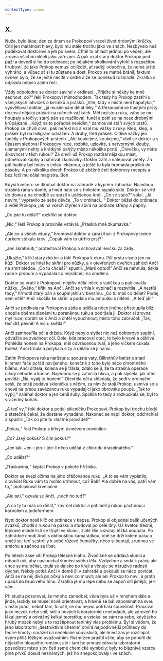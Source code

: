 ```yaml
---
contentType: prose
---
```


## X.

Nuže, bylo lépe; den za dnem se Prokopovi vracel život drobnými krůčky. Cítil jen malátnost hlavy, bylo mu stále trochu jako ve snách. Nezbývalo než poděkovat doktorovi a jeti po svém. Chtěl to ohlásit jednou po večeři, ale zrovna všichni mlčeli jako zařezaní. A pak vzal starý doktor Prokopa pod paží a dovedl si ho do ordinace; po nějakém okolkování vyhrkl s rozpačitou hrubostí, že jako Prokop nemusí odjíždět, ať raději odpočívá, že nemá ještě vyhráno, a vůbec ať si tu zůstane a dost. Prokop se matně bránil; faktum ovšem bylo, že se ještě necítil v sedle a že se poněkud rozmazlil. Zkrátka o odjezdu nebylo zatím řeči.

Vždy odpoledne se doktor zavíral v ordinaci. „Přijďte si někdy ke mně sednout, co?“ řekl Prokopovi mimochodem. Tak tedy ho Prokop zastihl u všelijakých lahviček a kelímků a prášků. „Víte, tady v místě není hapatyka,“ vysvětloval doktor, „já musím sám dělat léky.“ A třesoucími se tlustými prsty dózoval nějaký prášek na ručních vážkách. Měl nejistou ruku, váhy se mu houpaly a točily; starý pán se rozčiloval, funěl a potil se na nose drobnými krůpějkami. „Když na to pořádně nevidím,“ zamlouval stáří svých prstů. Prokop se chvíli díval, pak neřekl nic a vzal mu vážky z ruky. Klep, klep, a prášek byl na miligram odvážen. A druhý, třetí prášek. Citlivé vážky jen tančily v Prokopových prstech. „Ale koukejme, koukejme,“ divil se doktor a s úžasem sledoval Prokopovy ruce, rozbité, uzlovité, s netvornými klouby, ulámanými nehty a krátkými pahýly místo několika prstů. „Človíčku, vy máte šikovnost v těch rukou!“ Za chvíli už Prokop roztíral nějakou mast, odměřoval kapky a nahříval zkumavky. Doktor zářil a nalepoval viněty. Za půl hodiny byl hotov s celou lékárnou, a ještě tu byla hromada prášků do zásoby. A po několika dnech Prokop už zběžně četl doktorovy recepty a bez řečí mu dělal magistra. Bon.

Kdysi kvečeru se dloubal doktor na zahradě v kyprém záhonku. Najednou strašná rána v domě, a hned nato se s řinkotem sypalo sklo. Doktor se vrhl do domu a na chodbě se srazil s uděšenou Anči. „Co se stalo?“ volal. „Já nevím,“ vypravilo ze sebe děvče. „To v ordinaci…“ Doktor běžel do ordinace a viděl Prokopa, jak na všech čtyřech sbírá na podlaze střepy a papíry.

„Co jste tu dělal?“ rozkřikl se doktor.

„Nic,“ řekl Prokop a provinile vstával. „Praskla mně zkumavka.“

„Ale co u všech všudy,“ hromoval doktor a zarazil se: z Prokopovy levice čúrkem stékala krev. „Copak vám to utrhlo prst?“

„Jen škrábnutí,“ protestoval Prokop a schovával levičku za zády.

„Ukažte,“ křikl starý doktor a táhl Prokopa k oknu. Půl prstu viselo jen na kůži. Doktor se hnal ke skříni pro nůžky, a v otevřených dveřích zahlédl Anči na smrt bledou. „Co tu chceš?“ spustil. „Marš odtud!“ Anči se nehnula; tiskla ruce k prsoum a vypadala co nejslibněji na omdlení.

Doktor se vrátil k Prokopovi; nejdřív dělal něco s vatičkou a pak cvakly nůžky. „Světlo,“ křikl na Anči. Anči se vrhla k vypínači a rozsvítila. „A nestůj tady,“ hřmotil starý pán a koupal jehlu v benzinu. „Co tu máš co dělat? Podej sem nitě!“ Anči skočila ke skříni a podala mu ampulku s nitěmi. „A teď jdi!“

Anči se podívala na Prokopova záda a udělala něco jiného; přistoupila blíž, chopila oběma dlaněmi tu poraněnou ruku a podržela ji. Doktor si zrovna myl ruce; obrátil se k Anči a chtěl vybuchnout; místo toho zabručel: „Tak, teď drž pevně! A víc u světla!“

Anči zamhouřila oči a držela. Když nebylo slyšet nic než doktorovo supění, odvážila se zvednout oči. Dole, kde pracoval otec, to bylo krvavé a ošklivé. Pohlédla honem na Prokopa; měl odvrácenou tvář, a jeho víčkem cukala bolest. Anči trnula a polykala slzy a dělalo se jí nanic.

Zatím Prokopova ruka narůstala: spousta vaty, Billrothův batist a snad kilometr fáče pořád navíjeného; konečně z toho bylo něco ohromného bílého. Anči držela, kolena se jí třásla, zdálo se jí, že ta strašná operace nikdy nebude u konce. Najednou se jí zatočila hlava, a pak slyšela, jak otec povídá: „Na, vypij to honem!“ Otevřela oči a shledala, že sedí v ordinační sesli, že tati jí podává skleničku s něčím, za ním že stojí Prokop, usmívá se a chová na prsou zavázanou ruku vypadající jako obrovské poupě. „Tak to vypij,“ naléhal doktor a jen cenil zuby. Spolkla to tedy a rozkuckala se; byl to vražedný koňak.

„A teď vy,“ řekl doktor a podal skleničku Prokopovi. Prokop byl trochu bledý a statečně čekal, že dostane vynadáno. Nakonec se napil doktor, odchrchlal a spustil: „Tak co jste tu vlastně prováděl?“

„Pokus,“ řekl Prokop s křivým úsměvem provinilce.

„Co? Jaký pokus? S čím pokus?“

„Jen tak. Jen – jen – jde-li něco udělat z chloridu draselnatého.“

„Co udělat?“

„Třaskavina,“ šeptal Prokop v pokoře hříšníka.

Doktor se svezl očima na jeho ofáčovanou ruku. „A to se vám vyplatilo, člověče! Ruku vám to mohlo utrhnout, co? Bolí? Ale dobře na vás, patří vám to,“ prohlašoval krvelačně.

„Ale tati,“ ozvala se Anči, „nech ho teď!“

„A co ty tu máš co dělat,“ zavrčel doktor a pohladil ji rukou páchnoucí karbolem a jodoformem.

Nyní doktor nosil klíč od ordinace v kapse. Prokop si objednal balík učených svazků, chodil s rukou na pásku a studoval po celé dny. Už kvetou třešně, lepkavé mladé listí se třpytí ve slunci, zlaté lilie rozvírají těžká poupata. Po zahrádce chodí Anči s obtloustlou kamarádkou, obě se drží kolem pasu a smějí se; teď sestrčily k sobě růžové čumáčky, něco si šeptají, zrudnou ve smíchu a začnou se líbat.

Po letech zase cítí Prokop tělesné blaho. Živočišně se oddává slunci a mhouří oči, aby naslouchal šumění svého těla. Vzdychne a sedá k práci; ale chce se mu běhat, toulá se daleko po kraji a věnuje se náruživé radosti dýchat. Někdy potká Anči v domě či v zahradě a pokouší se něco povídat; Anči se na něj dívá po očku a neví co mluvit; ale ani Prokop to neví, a proto upadá do bručivého tónu. Zkrátka je mu lépe nebo se aspoň cítí jistější, je-li sám.

Při studiu pozoroval, že mnoho zanedbal; věda byla už v mnohém dále a jinde, leckdy se musel nově orientovat; a hlavně se bál vzpomínat na svou vlastní práci, neboť tam, to cítil, se mu nejvíc potrhala souvislost. Pracoval jako mezek nebo snil; snil o nových laboratorních metodách, ale zároveň ho lákal jemný a odvážný kalkul teoretika; a vztekal se sám na sebe, když jeho hrubý mozek nebyl s to rozštípnout teninký vlas problému. Byl si vědom, že jeho laboratorní „destruktivní chemie“ otvírá nejpodivnější průhledy do teorie hmoty; narážel na nečekané souvislosti, ale hned zas je rozšlapal svým příliš těžkým uvažováním. Rozmrzen praštil vším, aby se ponořil do nějakého hloupého románu; ale i tam ho pronásledovala laboratorní posedlost: místo slov četl samé chemické symboly; byly to bláznivé vzorce plné prvků dosud neznámých, jež ho znepokojovaly i ve snách.
